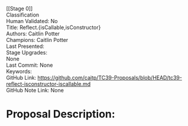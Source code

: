 [[Stage 0]]<br>Classification<br>Human Validated: No<br>Title: Reflect.{isCallable,isConstructor}<br>Authors: Caitlin Potter<br>Champions: Caitlin Potter<br>Last Presented: <br>Stage Upgrades:<br>None<br>Last Commit: None<br>Keywords:<br>GitHub Link: https://github.com/caitp/TC39-Proposals/blob/HEAD/tc39-reflect-isconstructor-iscallable.md <br>GitHub Note Link: None
# Proposal Description:<br>